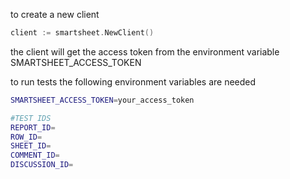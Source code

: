 
to create a new client
```go
client := smartsheet.NewClient()
``` 

the client will get the access token from the environment variable SMARTSHEET_ACCESS_TOKEN

to run tests the following environment variables are needed

```bash
SMARTSHEET_ACCESS_TOKEN=your_access_token

#TEST IDS
REPORT_ID=
ROW_ID=
SHEET_ID=
COMMENT_ID=
DISCUSSION_ID=

```